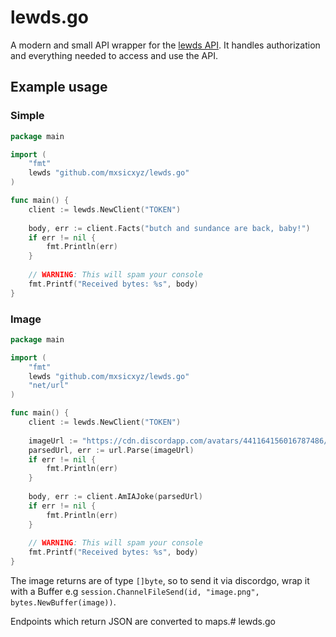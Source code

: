 # lewds.go
A modern and small API wrapper for the [lewds API](https://api.lewds.fun). It handles authorization and everything needed to access and use the API.
## Example usage
### Simple
```go
package main

import (
    "fmt"
    lewds "github.com/mxsicxyz/lewds.go"
)

func main() {
    client := lewds.NewClient("TOKEN")
    
    body, err := client.Facts("butch and sundance are back, baby!")
    if err != nil {
        fmt.Println(err)
    }
    
    // WARNING: This will spam your console
    fmt.Printf("Received bytes: %s", body)
}
```
### Image
```go
package main

import (
    "fmt"
    lewds "github.com/mxsicxyz/lewds.go"
    "net/url"
)

func main() {
    client := lewds.NewClient("TOKEN")
    
    imageUrl := "https://cdn.discordapp.com/avatars/441164156016787486/7a9cc8980bed842503c451efc79b74f7.png"
    parsedUrl, err := url.Parse(imageUrl)
    if err != nil {
        fmt.Println(err)
    }
    
    body, err := client.AmIAJoke(parsedUrl)
    if err != nil {
        fmt.Println(err)
    }
    
    // WARNING: This will spam your console
    fmt.Printf("Received bytes: %s", body)
}
```
The image returns are of type `[]byte`, so to send it via discordgo, wrap it with a Buffer e.g `session.ChannelFileSend(id, "image.png", bytes.NewBuffer(image))`.

Endpoints which return JSON are converted to maps.#   l e w d s . g o  
 